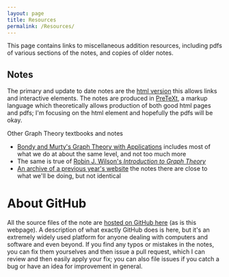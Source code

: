 ```yaml
---
layout: page
title: Resources
permalink: /Resources/
---
```


This page contains links to miscellaneous addition resources, including pdfs of various sections of the notes, and copies of older notes.

Notes
-----

The primary and update to date notes are the [html version](https://ptwiddle.github.io/Graph-Theory-Notes/MAS341.html) this allows links and interactive elements.  The notes are produced in [PreTeXt](https://mathbook.pugetsound.edu/), a markup language which theoretically allows production of both good html pages and pdfs; I'm focusing on the html element and hopefully the pdfs will be okay.

Other Graph Theory textbooks and notes
- [Bondy and Murty's Graph Theory with Applications](https://www.iro.umontreal.ca/~hahn/IFT3545/GTWA.pdf) includes most of what we do at about the same level, and
not too much more
- The same is true of [Robin J. Wilson's *Introduction to Graph Theory*](http://www.maths.ed.ac.uk/~aar/papers/wilsongraph.pdf)
- [An archive of a previous year's website](https://ptwiddle.github.io/MAS341-Graph-Theory-2017/) the notes there are close to what we'll be doing, but not identical

About GitHub
=====


All the source files of the note are [hosted on GitHub here](https://github.com/ptwiddle/Graph-Theory-Notes) (as is this webpage).  A description of what exactly GitHub does is here, but it's an extremely widely used platform for anyone dealing with computers and software and even beyond.  If you find any typos or mistakes in the notes, you can fix them yourselves and then issue a pull request, which I can review and then easily apply your fix; you can also file issues if you catch a bug or have an idea for improvement in general.


